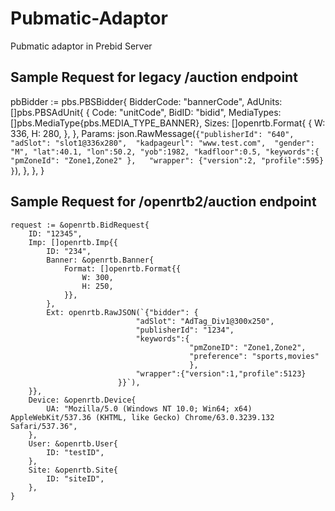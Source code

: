 # Pubmatic-Adaptor 
Pubmatic adaptor in Prebid Server  


## Sample Request for legacy /auction endpoint 

pbBidder := pbs.PBSBidder{
        BidderCode: "bannerCode",
        AdUnits: []pbs.PBSAdUnit{
            {
                Code:       "unitCode",
                BidID:      "bidid",
                MediaTypes: []pbs.MediaType{pbs.MEDIA_TYPE_BANNER},
                Sizes: []openrtb.Format{
                    {
                        W: 336,
                        H: 280,
                    },
                },
                Params: json.RawMessage(`{"publisherId": "640", 
                            "adSlot": "slot1@336x280", 
                            "kadpageurl": "www.test.com", 
                            "gender": "M",
                            "lat":40.1,
                            "lon":50.2,
                            "yob":1982,
                            "kadfloor":0.5,
                            "keywords":{
                                    "pmZoneId": "Zone1,Zone2"
                                    },  
                            "wrapper":
                                    {"version":2,
                                    "profile":595}
                                    }`),
            },
        },
    }
        
## Sample Request for /openrtb2/auction endpoint 

    request := &openrtb.BidRequest{
        ID: "12345",
        Imp: []openrtb.Imp{{
            ID: "234",
            Banner: &openrtb.Banner{
                Format: []openrtb.Format{{
                    W: 300,
                    H: 250,
                }},
            },
            Ext: openrtb.RawJSON(`{"bidder": {
                                "adSlot": "AdTag_Div1@300x250",
                                "publisherId": "1234",
                                "keywords":{
                                            "pmZoneID": "Zone1,Zone2",
                                            "preference": "sports,movies"
                                            },
                                "wrapper":{"version":1,"profile":5123}
                            }}`),
        }},
        Device: &openrtb.Device{
            UA: "Mozilla/5.0 (Windows NT 10.0; Win64; x64) AppleWebKit/537.36 (KHTML, like Gecko) Chrome/63.0.3239.132 Safari/537.36",
        },
        User: &openrtb.User{
            ID: "testID",
        },
        Site: &openrtb.Site{
            ID: "siteID",
        },
    }